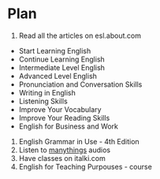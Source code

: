 # Plan

1. Read all the articles on esl.about.com
  - Start Learning English
  - Continue Learning English
  - Intermediate Level English
  - Advanced Level English
  - Pronunciation and Conversation Skills
  - Writing in English
  - Listening Skills
  - Improve Your Vocabulary
  - Improve Your Reading Skills
  - English for Business and Work
1. English Grammar in Use - 4th Edition
1. Listen to [manythings](http://www.manythings.org/voa/) audios
1. Have classes on italki.com
1. English for Teaching Purpouses - course